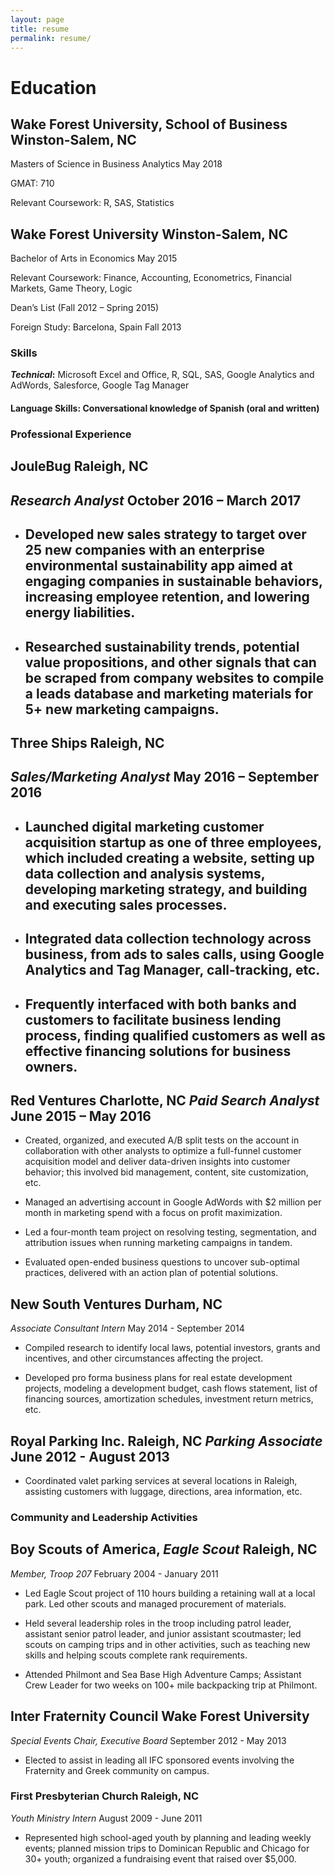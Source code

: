 ```yaml
---
layout: page
title: resume
permalink: resume/
---
```


Education
=========

Wake Forest University, School of Business Winston-Salem, NC
------------------------------------------------------------

Masters of Science in Business Analytics May 2018

GMAT: 710

Relevant Coursework: R, SAS, Statistics

Wake Forest University Winston-Salem, NC
----------------------------------------

Bachelor of Arts in Economics May 2015

Relevant Coursework: Finance, Accounting, Econometrics, Financial
Markets, Game Theory, Logic

Dean’s List (Fall 2012 – Spring 2015)

Foreign Study: Barcelona, Spain Fall 2013

### Skills

***Technical*:** Microsoft Excel and Office, R, SQL, SAS, Google
Analytics and AdWords, Salesforce, Google Tag Manager

#### **Language Skills:** Conversational knowledge of Spanish (oral and written)

### Professional Experience

JouleBug Raleigh, NC
--------------------

*Research Analyst* October 2016 – March 2017
--------------------------------------------

-   Developed new sales strategy to target over 25 new companies with an enterprise environmental sustainability app aimed at engaging companies in sustainable behaviors, increasing employee retention, and lowering energy liabilities.
    --------------------------------------------------------------------------------------------------------------------------------------------------------------------------------------------------------------------------------------

-   Researched sustainability trends, potential value propositions, and other signals that can be scraped from company websites to compile a leads database and marketing materials for 5+ new marketing campaigns.
    ---------------------------------------------------------------------------------------------------------------------------------------------------------------------------------------------------------------

Three Ships Raleigh, NC
-----------------------

*Sales/Marketing Analyst* May 2016 – September 2016
---------------------------------------------------

-   Launched digital marketing customer acquisition startup as one of three employees, which included creating a website, setting up data collection and analysis systems, developing marketing strategy, and building and executing sales processes.
    -------------------------------------------------------------------------------------------------------------------------------------------------------------------------------------------------------------------------------------------------

-   Integrated data collection technology across business, from ads to sales calls, using Google Analytics and Tag Manager, call-tracking, etc.
    -------------------------------------------------------------------------------------------------------------------------------------------

-   Frequently interfaced with both banks and customers to facilitate business lending process, finding qualified customers as well as effective financing solutions for business owners.
    -------------------------------------------------------------------------------------------------------------------------------------------------------------------------------------

Red Ventures Charlotte, NC *Paid Search Analyst* June 2015 – May 2016
---------------------------------------------------------------------

-   Created, organized, and executed A/B split tests on the account in
    collaboration with other analysts to optimize a full-funnel customer
    acquisition model and deliver data-driven insights into customer
    behavior; this involved bid management, content, site customization,
    etc.

-   Managed an advertising account in Google AdWords with \$2 million
    per month in marketing spend with a focus on profit maximization.

-   Led a four-month team project on resolving testing, segmentation,
    and attribution issues when running marketing campaigns in tandem.

-   Evaluated open-ended business questions to uncover sub-optimal
    practices, delivered with an action plan of potential solutions.

New South Ventures Durham, NC
-----------------------------

*Associate Consultant Intern* May 2014 - September 2014

-   Compiled research to identify local laws, potential investors,
    grants and incentives, and other circumstances affecting the
    project.

-   Developed pro forma business plans for real estate development
    projects, modeling a development budget, cash flows statement, list
    of financing sources, amortization schedules, investment return
    metrics, etc.

Royal Parking Inc. Raleigh, NC *Parking Associate* June 2012 - August 2013
---------------------------------------------------------------------------

-   Coordinated valet parking services at several locations in Raleigh,
    assisting customers with luggage, directions, area information, etc.

### Community and Leadership Activities

Boy Scouts of America, *Eagle Scout* Raleigh, NC
------------------------------------------------

*Member, Troop 207* February 2004 - January 2011

-   Led Eagle Scout project of 110 hours building a retaining wall at a
    local park. Led other scouts and managed procurement of materials.

-   Held several leadership roles in the troop including patrol leader,
    assistant senior patrol leader, and junior assistant scoutmaster;
    led scouts on camping trips and in other activities, such as
    teaching new skills and helping scouts complete rank requirements.

-   Attended Philmont and Sea Base High Adventure Camps; Assistant Crew
    Leader for two weeks on 100+ mile backpacking trip at Philmont.

Inter Fraternity Council Wake Forest University
-----------------------------------------------

*Special Events Chair, Executive Board* September 2012 - May 2013

-   Elected to assist in leading all IFC sponsored events involving the
    Fraternity and Greek community on campus.

### First Presbyterian Church Raleigh, NC

*Youth Ministry Intern* August 2009 - June 2011

-   Represented high school-aged youth by planning and leading weekly
    events; planned mission trips to Dominican Republic and Chicago for
    30+ youth; organized a fundraising event that raised over \$5,000.
